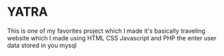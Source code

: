 # YATRA
This is one of my favorites project which I made it's  basically traveling website which I made using HTML CSS Javascript and PHP the enter user data stored in you mysql
